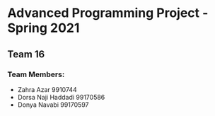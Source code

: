 # Advanced Programming Project - Spring 2021
## Team 16

### Team Members:
- Zahra Azar 9910744
- Dorsa Naji Haddadi 99170586
- Donya Navabi 99170597
